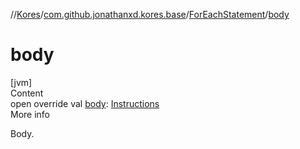 //[Kores](../../index.md)/[com.github.jonathanxd.kores.base](../index.md)/[ForEachStatement](index.md)/[body](body.md)



# body  
[jvm]  
Content  
open override val [body](body.md): [Instructions](../../com.github.jonathanxd.kores/-instructions/index.md)  
More info  


Body.

  



